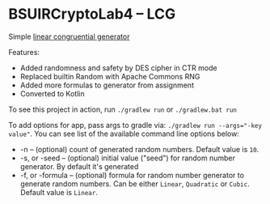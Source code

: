 # BSUIRCryptoLab4 – LCG

Simple [linear congruential generator](https://en.wikipedia.org/wiki/Linear_congruential_generator)

Features:

 * Added randomness and safety by DES cipher in CTR mode
 * Replaced builtin Random with Apache Commons RNG
 * Added more formulas to generator from assignment
 * Converted to Kotlin

 To see this project in action, run ```./gradlew run``` or ```./gradlew.bat run```

To add options for app, pass args to gradle via: ```./gradlew run --args="-key value"```. 
You can see list of the available command line options below:

 * -n – (optional) count of generated random numbers. Default value is ```10```.
 * -s, or -seed – (optional) initial value ("seed") for random number generator. By default it's generated
 * -f, or -formula – (optional) formula for random number generator to generate random numbers. Can be either ```Linear```, ```Quadratic``` or ```Cubic```. Default value is ```Linear```.
